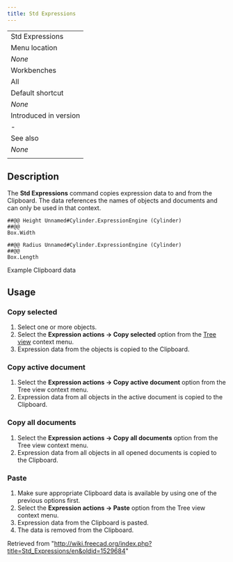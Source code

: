 ```yaml
---
title: Std Expressions
---
```

|  |
| --- |
| Std Expressions |
| Menu location |
| *None* |
| Workbenches |
| All |
| Default shortcut |
| *None* |
| Introduced in version |
| - |
| See also |
| *None* |
|  |

## Description

The **Std Expressions** command copies expression data to and from the Clipboard. The data references the names of objects and documents and can only be used in that context.

```
##@@ Height Unnamed#Cylinder.ExpressionEngine (Cylinder)
##@@
Box.Width

##@@ Radius Unnamed#Cylinder.ExpressionEngine (Cylinder)
##@@
Box.Length

```

Example Clipboard data

## Usage

### Copy selected

1. Select one or more objects.
2. Select the **Expression actions → Copy selected** option from the [Tree view](/Tree_view "Tree view") context menu.
3. Expression data from the objects is copied to the Clipboard.

### Copy active document

1. Select the **Expression actions → Copy active document** option from the Tree view context menu.
2. Expression data from all objects in the active document is copied to the Clipboard.

### Copy all documents

1. Select the **Expression actions → Copy all documents** option from the Tree view context menu.
2. Expression data from all objects in all opened documents is copied to the Clipboard.

### Paste

1. Make sure appropriate Clipboard data is available by using one of the previous options first.
2. Select the **Expression actions → Paste** option from the Tree view context menu.
3. Expression data from the Clipboard is pasted.
4. The data is removed from the Clipboard.

Retrieved from "<http://wiki.freecad.org/index.php?title=Std_Expressions/en&oldid=1529684>"